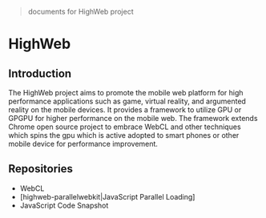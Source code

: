 > documents for HighWeb project

# HighWeb
## Introduction
The HighWeb project aims to promote the mobile web platform for high performance applications such as game, virtual reality, and argumented reality on the mobile devices. It provides a framework to utilize GPU or GPGPU for higher performance on the mobile web. The framework extends Chrome open source project to embrace WebCL and other techniques which spins the gpu which is active adopted to smart phones or other mobile device for performance improvement.

## Repositories
* WebCL
* [highweb-parallelwebkit|JavaScript Parallel Loading]
* JavaScript Code Snapshot
